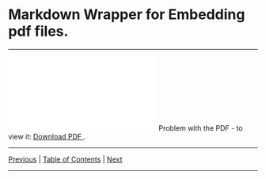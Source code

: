 # Markdown Wrapper for Embedding pdf files.

<hr>

<object data="./topic_16.pdf" type="application/pdf" width="700px" height="700px">
  <embed src="./topic_16.pdf">
      Problem with the PDF - to view it:
      <a href="./topic_16.pdf">
          Download PDF
      </a>.
  </embed>
</object>

<hr>

[Previous](../../topic_15/pdf/embed_15.md)
| [Table of Contents](../../toc/pdf/embed_toc.md)
| [Next](../../topic_17/pdf/embed_17.md)

<hr>
